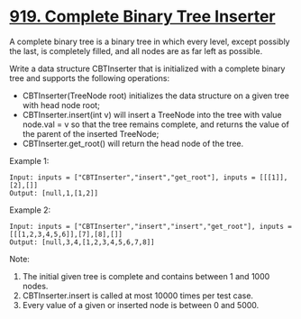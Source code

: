 # [919. Complete Binary Tree Inserter](https://leetcode-cn.com/problems/complete-binary-tree-inserter/)

A complete binary tree is a binary tree in which every level, except possibly the last, is completely filled, and all nodes are as far left as possible.

Write a data structure CBTInserter that is initialized with a complete binary tree and supports the following operations:

- CBTInserter(TreeNode root) initializes the data structure on a given tree with head node root;
- CBTInserter.insert(int v) will insert a TreeNode into the tree with value node.val = v so that the tree remains complete, and returns the value of the parent of the inserted TreeNode;
- CBTInserter.get_root() will return the head node of the tree.

Example 1:

```text
Input: inputs = ["CBTInserter","insert","get_root"], inputs = [[[1]],[2],[]]
Output: [null,1,[1,2]]
```

Example 2:

```text
Input: inputs = ["CBTInserter","insert","insert","get_root"], inputs = [[[1,2,3,4,5,6]],[7],[8],[]]
Output: [null,3,4,[1,2,3,4,5,6,7,8]]
```

Note:

1. The initial given tree is complete and contains between 1 and 1000 nodes.
1. CBTInserter.insert is called at most 10000 times per test case.
1. Every value of a given or inserted node is between 0 and 5000.